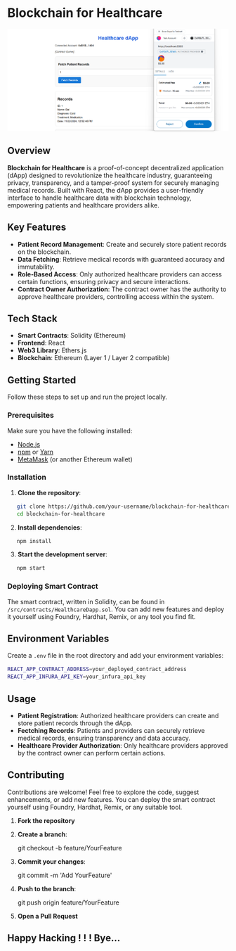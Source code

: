 # Blockchain for Healthcare

![Overview](/public/screenshots/overview3.png)

## Overview

**Blockchain for Healthcare** is a proof-of-concept decentralized application (dApp) designed to revolutionize the healthcare industry, guaranteeing privacy, transparency, and a tamper-proof system for securely managing medical records. Built with React, the dApp provides a user-friendly interface to handle healthcare data with blockchain technology, empowering patients and healthcare providers alike.

## Key Features

- **Patient Record Management**: Create and securely store patient records on the blockchain.
- **Data Fetching**: Retrieve medical records with guaranteed accuracy and immutability.
- **Role-Based Access**: Only authorized healthcare providers can access certain functions, ensuring privacy and secure interactions.
- **Contract Owner Authorization**: The contract owner has the authority to approve healthcare providers, controlling access within the system.

## Tech Stack

- **Smart Contracts**: Solidity (Ethereum)
- **Frontend**: React
- **Web3 Library**: Ethers.js
- **Blockchain**: Ethereum (Layer 1 / Layer 2 compatible)

## Getting Started

Follow these steps to set up and run the project locally.

### Prerequisites

Make sure you have the following installed:

- [Node.js](https://nodejs.org/)
- [npm](https://www.npmjs.com/) or [Yarn](https://yarnpkg.com/)
- [MetaMask](https://metamask.io/) (or another Ethereum wallet)

### Installation

1. **Clone the repository**:

```bash
   git clone https://github.com/your-username/blockchain-for-healthcare.git
   cd blockchain-for-healthcare
```

2. **Install dependencies**:

```bash
   npm install
```

3. **Start the development server**:

```bash
   npm start
```

### Deploying Smart Contract

The smart contract, written in Solidity, can be found in `/src/contracts/HealthcareDapp.sol`. You can add new features and deploy it yourself using Foundry, Hardhat, Remix, or any tool you find fit.

## Environment Variables

Create a `.env` file in the root directory and add your environment variables:

```bash
REACT_APP_CONTRACT_ADDRESS=your_deployed_contract_address
REACT_APP_INFURA_API_KEY=your_infura_api_key
```

## Usage

- **Patient Registration**: Authorized healthcare providers can create and store patient records through the dApp.
- **Fectching Records**: Patients and providers can securely retrieve medical records, ensuring transparency and data accuracy.
- **Healthcare Provider Authorization**: Only healthcare providers approved by the contract owner can perform certain actions.

## Contributing

Contributions are welcome! Feel free to explore the code, suggest enhancements, or add new features. You can deploy the smart contract yourself using Foundry, Hardhat, Remix, or any suitable tool.

1. **Fork the repository**
2. **Create a branch**:

   git checkout -b feature/YourFeature

3. **Commit your changes**:

   git commit -m 'Add YourFeature'

4. **Push to the branch**:

   git push origin feature/YourFeature

5. **Open a Pull Request**

## Happy Hacking ! ! ! Bye...
